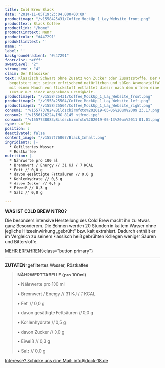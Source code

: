 ```yaml
---
title: Cold Brew Black
date: '2018-11-05T19:25:04.000+00:00'
productimage: "/v1558425431/Coffee_MockUp_1_Lay_Website_front.png"
producttext: Black Coffee
productlink: "/home"
productlinktext: Mehr
productcolor: "#447291"
produktlinktext: ''
name: ''
label: ''
backgroundGradient: "#447291"
fontColor: "#fff"
sweetLevel: "2"
strongLevel: "4"
claim: Der Klassiker
text: Klassisch Schwarz ohne Zusatz von Zucker oder Zusatzstoffe. Der Cold Brew Nitro
  begeistert mit seiner erfrischend natürlichen und süßen Aromenvielfalt. Versetzt
  mit einem Hauch von Stickstoff entfaltet dieser nach dem öffnen eine einzigartige
  Textur mit einer angenehmen Cremigkeit.
productimage1: "/v1558425431/Coffee_MockUp_1_Lay_Website_front.png"
productimage2: "/v1558425504/Coffee_MockUp_1_Lay_Website_left.png"
productimage3: "/v1558425564/Coffee_MockUp_1_Lay_Website_right.png"
consum1: "/v1557737824/Bildschirmfoto%202019-05-06%20um%2009.23.17.png"
consum2: "/v1556126224/IMG_8145_njfrmd.jpg"
consum3: "/v1557738083/Bildschirmfoto%202019-05-13%20um%2011.01.01.png"
type: Coffee
position: 1
deactivated: false
content_image: "/v1557576067/Black_Inhalt.png"
ingridients: |-
  * Gefiltertes Wasser
  * Röstkaffee
nutrition: |-
  * Nährwerte pro 100 ml
  * Brennwert / Energy // 31 KJ / 7 KCAL
  * Fett // 0,0 g
  * davon gesättigte Fettsäuren // 0,0 g
  * Kohlenhydrate // 0,5 g
  * davon Zucker // 0,0 g
  * Eiweiß // 0,3 g
  * Salz // 0,0 g

---
```

**WAS IST COLD BREW NITRO?**

Die besonders intensive Herstellung des Cold Brew macht ihn zu etwas ganz Besonderem. Die Bohnen werden 20 Stunden in kaltem Wasser ohne jegliche Hitzeeinwirkung „gebrüht“ bzw. kalt extrahiert. Dadurch enthält er im Vergleich zu seinem klassisch heiß gebrühten Kollegen weniger Säuren und Bitterstoffe.

[MEHR ERFAHREN](https://dock-18.de/events/Herkunft/){:class="button primary"}

***

**ZUTATEN:** gefiltertes Wasser, Röstkaffee

> **NÄHRWERTTABELLE (pro 100ml)**
>
> • Nährwerte pro 100 ml
>
> • Brennwert / Energy // 31 KJ / 7 KCAL
>
> • Fett // 0,0 g
>
> • davon gesättigte Fettsäuren // 0,0 g
>
> • Kohlenhydrate // 0,5 g
>
> • davon Zucker // 0,0 g
>
> • Eiweiß // 0,3 g
>
> • Salz // 0,0 g

[Interesse? Schicke uns eine Mail: info@dock-18.de]()